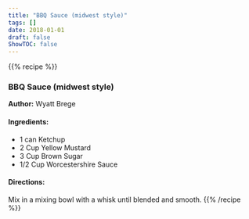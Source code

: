 ```yaml
---
title: "BBQ Sauce (midwest style)"
tags: []
date: 2018-01-01
draft: false
ShowTOC: false
---
```


{{% recipe %}}

### BBQ Sauce (midwest style)

**Author:** Wyatt Brege



#### Ingredients:

-   1 can Ketchup
-   2 Cup Yellow Mustard
-   3 Cup Brown Sugar
-   1/2 Cup Worcestershire Sauce

#### Directions: 

Mix in a mixing bowl with a whisk until blended and smooth.
{{% /recipe %}}

